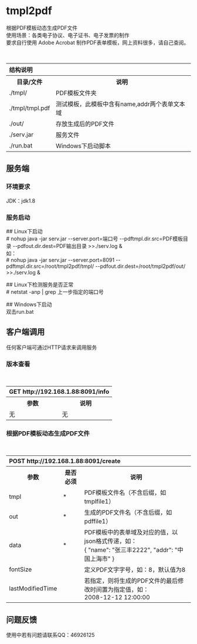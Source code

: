 # tmpl2pdf
根据PDF模板动态生成PDF文件<br />
使用场景：各类电子协议、电子证书、电子发票的制作<br />
要求自行使用 Adobe Acrobat 制作PDF表单模板，网上资料很多，请自己查阅。

<table>
  <tr>
    <th colspan="2" align="left">结构说明</th>
  </tr>
  <tr>
    <th>目录/文件</th>
    <th>说明</th>
  </tr>
  <tr>
    <td>./tmpl/</td>
    <td>PDF模板文件夹</td>
  </tr>
	 <tr>
    <td>./tmpl/tmpl.pdf</td>
    <td>测试模板，此模板中含有name,addr两个表单文本域</td>
  </tr>
	<tr>
    <td>./out/</td>
    <td>存放生成后的PDF文件</td>
  </tr>
		<tr>
    <td>./serv.jar</td>
    <td>服务文件</td>
  </tr>
	</tr>
		<tr>
    <td>./run.bat</td>
    <td>Windows下启动脚本</td>
  </tr>
</table>


## 服务端
### 环境要求
JDK：jdk1.8

### 服务启动
&#35;&#35; Linux下启动<br />
&#35; nohup java -jar serv.jar --server.port=端口号 --pdftmpl.dir.src=PDF模板目录 --pdfout.dir.dest=PDF输出目录 >>./serv.log &<br />
如：<br />&#35; nohup java -jar serv.jar --server.port=8091 --pdftmpl.dir.src=/root/tmpl2pdf/tmpl/ --pdfout.dir.dest=/root/tmpl2pdf/out/ >>./serv.log &

&#35;&#35; Linux下检测服务是否正常<br />
&#35; netstat -anp | grep 上一步指定的端口号

&#35;&#35; Windows下启动<br />
双击run.bat



## 客户端调用
任何客户端可通过HTTP请求来调用服务
### 版本查看
<table>
  <tr>
    <th colspan="2" align="left">GET http://192.168.1.88:8091/info</th>
  </tr>
  <tr>
    <th>参数</th>
    <th>说明</th>
  </tr>
  <tr>
    <td>无</td>
    <td>无</td>
  </tr>
</table>

### 根据PDF模板动态生成PDF文件
<table>
  <tr>
    <th colspan="3" align="left">POST http://192.168.1.88:8091/create</th>
  </tr>
  <tr>
    <th>参数</th>
    <th>是否必须</th>
    <th>说明</th>
  </tr>
  <tr>
    <td>tmpl</td>
    <td>*</td>
    <td>PDF模板文件名（不含后缀，如tmplfile1）</td>
  </tr>
  <tr>
    <td>out</td>
    <td>*</td>
    <td>生成的PDF文件名（不含后缀，如pdffile1）</td>
  </tr>
  <tr>
    <td>data</td>
    <td>*</td>
    <td>PDF模板中的表单域及对应的值，以json格式传递，如：<br/>{
	"name": "张三丰2222",
	"addr": "中国上海市"
}</td>
  </tr>
	  <tr>
    <td>fontSize</td>
    <td></td>
    <td>定义PDF文字字号，如：8，默认值为8</td>
  </tr>
  <tr>
    <td>lastModifiedTime</td>
    <td></td>
    <td>若指定，则将生成的PDF文件的最后修改时间置为指定值，如：<br />2008-12-12 12:00:00</td>
  </tr>
</table>


## 问题反馈
使用中若有问题请联系QQ：46926125
